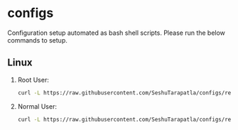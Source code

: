 # configs
Configuration setup automated as bash shell scripts. Please run the below commands to setup.  
  
## Linux  
1. Root User:
    ```bash
    curl -L https://raw.githubusercontent.com/SeshuTarapatla/configs/refs/heads/main/linux/root_setup.sh | sudo bash
    ```
2. Normal User: 
    ```bash
    curl -L https://raw.githubusercontent.com/SeshuTarapatla/configs/refs/heads/main/linux/user_setup.sh | bash
    ```